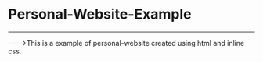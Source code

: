 # Personal-Website-Example
<hr>
--->This is a example of personal-website created using html and inline css.
